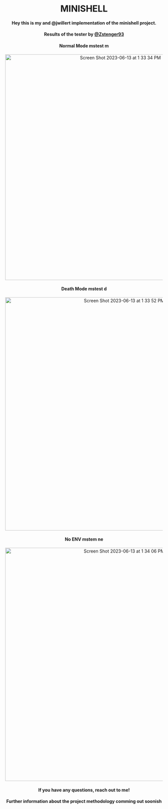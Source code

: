 <div style="text-align: center;">
  
# MINISHELL

#### Hey this is my and @jwillert implementation of the minishell project.

#### Results of the tester by [@Zstenger93](https://github.com/zstenger93/42_minishell_tester)

#### Normal Mode mstest m
<img width="721" alt="Screen Shot 2023-06-13 at 1 33 34 PM" src="https://github.com/kvebers/MiniShell/assets/49612380/f06b99cc-0a7e-4397-8c6a-26911fd2b6c9">

#### Death Mode mstest d

<img width="745" alt="Screen Shot 2023-06-13 at 1 33 52 PM" src="https://github.com/kvebers/MiniShell/assets/49612380/6990536e-97f2-495a-870e-7a701e5bfd61">

#### No ENV mstem ne

<img width="745" alt="Screen Shot 2023-06-13 at 1 34 06 PM" src="https://github.com/kvebers/MiniShell/assets/49612380/da865e49-4eba-43b0-88da-e5752d5beb00">

#### If you have any questions, reach out to me!

#### Further information about the project methodology comming out soonish

</div>
